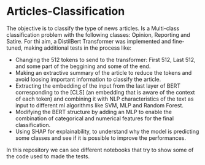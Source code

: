 # Articles-Classification

The objective is to classify the type of news articles. Is a Multi-class classification problem with the following classes: Opinion, Reporting and Satire.
For thi aim, a DistilBert Transformer was implemented and fine-tuned, making additional tests in the process like:
  - Changing the 512 tokens to send to the transformer: First 512, Last 512, and some part of the beggining and some of the end.
  - Making an extractive summary of the article to reduce the tokens and avoid loosing important information to classify the article.
  - Extracting the embedding of the input from the last layer of BERT corresponding to the [CLS] (an embedding that is aware of the context of each token) and combining it with NLP characteristics of the text as input to different ml algorithms like SVM, MLP and Random Forest.
  - Modifying the BERT structure by adding an MLP to enable the combination of categorical and numerical features for the final classification.
  - Using SHAP for explainability, to understand why the model is predicting some classes and see if it is possible to improve the performances.

In this repository we can see different notebooks that try to show some of the code used to made the tests.
